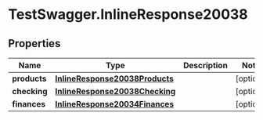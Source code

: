 # TestSwagger.InlineResponse20038

## Properties

Name | Type | Description | Notes
------------ | ------------- | ------------- | -------------
**products** | [**InlineResponse20038Products**](InlineResponse20038Products.md) |  | [optional] 
**checking** | [**InlineResponse20038Checking**](InlineResponse20038Checking.md) |  | [optional] 
**finances** | [**InlineResponse20034Finances**](InlineResponse20034Finances.md) |  | [optional] 


